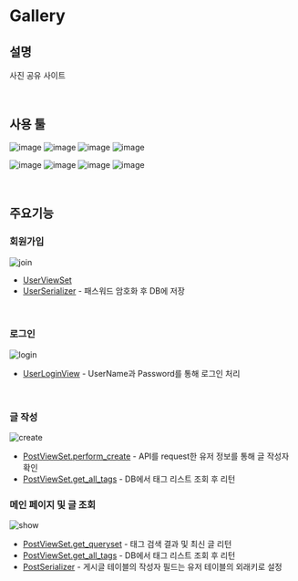 # Gallery
## 설명
사진 공유 사이트

<br/>

## 사용 툴
![image](https://img.shields.io/badge/JavaScript-323330?style=for-the-badge&logo=javascript&logoColor=F7DF1E)
![image](https://img.shields.io/badge/next%20js-000000?style=for-the-badge&logo=nextdotjs&logoColor=white)
![image](https://img.shields.io/badge/React-20232A?style=for-the-badge&logo=react&logoColor=61DAFB)
![image](	https://img.shields.io/badge/axios-671ddf?&style=for-the-badge&logo=axios&logoColor=white)

![image](https://img.shields.io/badge/Python-FFD43B?style=for-the-badge&logo=python&logoColor=blue)
![image](https://img.shields.io/badge/Django-092E20?style=for-the-badge&logo=django&logoColor=green)
![image](https://img.shields.io/badge/django%20rest-ff1709?style=for-the-badge&logo=django&logoColor=white)
![image](https://img.shields.io/badge/PostgreSQL-316192?style=for-the-badge&logo=postgresql&logoColor=white)

<br/>

## 주요기능
### 회원가입  
![join](https://github.com/5121eun/gallery_front/assets/121006954/b9315323-65c8-4f68-8d02-2fe487be7514)

- [UserViewSet](https://github.com/5121eun/gallery_back/blob/main/account/views.py#L11)
- [UserSerializer](https://github.com/5121eun/gallery_back/blob/main/account/serializers.py#L12) - 패스워드 암호화 후 DB에 저장

<br/>

### 로그인  
![login](https://github.com/5121eun/gallery_front/assets/121006954/21f27af5-94d2-437f-9153-03e6a78c332a)

- [UserLoginView](https://github.com/5121eun/gallery_back/blob/main/account/views.py#L17) - UserName과 Password를 통해 로그인 처리
<br/>

### 글 작성
![create](https://github.com/5121eun/gallery_front/assets/121006954/5f1dc5e0-fd53-41c5-a6e6-737aea684652)

- [PostViewSet.perform_create](https://github.com/5121eun/gallery_back/blob/main/post/views.py#L18) - API를 request한 유저 정보를 통해 글 작성자 확인
- [PostViewSet.get_all_tags](https://github.com/5121eun/gallery_back/blob/main/post/views.py#L29) - DB에서 태그 리스트 조회 후 리턴

### 메인 페이지 및 글 조회
![show](https://github.com/5121eun/gallery_front/assets/121006954/a85fabf4-933f-4282-84ab-165e87d22049)

- [PostViewSet.get_queryset](https://github.com/5121eun/gallery_back/blob/main/post/views.py#L21) - 태그 검색 결과 및 최신 글 리턴
- [PostViewSet.get_all_tags](https://github.com/5121eun/gallery_back/blob/main/post/views.py#L29) - DB에서 태그 리스트 조회 후 리턴
- [PostSerializer](https://github.com/5121eun/gallery_back/blob/main/post/serializers.py) - 게시글 테이블의 작성자 필드는 유저 테이블의 외래키로 설정
